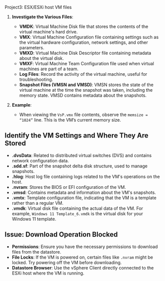 Project3: ESX/ESXi host VM files

1. **Investigate the Various Files**:
   - **VMDK**: Virtual Machine Disk file that stores the contents of the virtual machine's hard drive.
   - **VMX**: Virtual Machine Configuration file containing settings such as the virtual hardware configuration, network settings, and other parameters.
   - **VMXD**: Virtual Machine Disk Descriptor file containing metadata about the virtual disk.
   - **VMXF**: Virtual Machine Team Configuration file used when virtual machines are part of a team.
   - **Log Files**: Record the activity of the virtual machine, useful for troubleshooting.
   - **Snapshot Files (VMSN and VMSD)**: VMSN stores the state of the virtual machine at the time the snapshot was taken, including the memory state. VMSD contains metadata about the snapshots.

2. **Example**:
   - When viewing the `VsP.vmx` file contents, observe the `memsize = “1024”` line. This is the VM’s current memory size.

## Identify the VM Settings and Where They Are Stored

- **.dvsData**: Related to distributed virtual switches (DVS) and contains network configuration data.
- **.sdd.sf**: Part of the snapshot delta disk structure, used to manage snapshots.
- **.hlog**: Host log file containing logs related to the VM's operations on the host.
- **.nvram**: Stores the BIOS or EFI configuration of the VM.
- **.vmsd**: Contains metadata and information about the VM's snapshots.
- **.vmtx**: Template configuration file, indicating that the VM is a template rather than a regular VM.
- **.vmdk**: Virtual disk file containing the actual data of the VM. For example, `Windows 11 Template_6.vmdk` is the virtual disk for your Windows 11 template.

## Issue: Download Operation Blocked

- **Permissions**: Ensure you have the necessary permissions to download files from the datastore.
- **File Locks**: If the VM is powered on, certain files like `.nvram` might be locked. Try powering off the VM before downloading.
- **Datastore Browser**: Use the vSphere Client directly connected to the ESXi host where the VM is running.